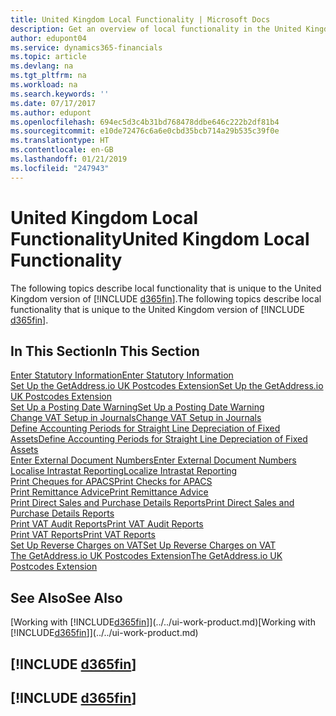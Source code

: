 ```yaml
---
title: United Kingdom Local Functionality | Microsoft Docs
description: Get an overview of local functionality in the United Kingdom version of Business Central.
author: edupont04
ms.service: dynamics365-financials
ms.topic: article
ms.devlang: na
ms.tgt_pltfrm: na
ms.workload: na
ms.search.keywords: ''
ms.date: 07/17/2017
ms.author: edupont
ms.openlocfilehash: 694ec5d3c4b31bd768478ddbe646c222b2df81b4
ms.sourcegitcommit: e10de72476c6a6e0cbd35bcb714a29b535c39f0e
ms.translationtype: HT
ms.contentlocale: en-GB
ms.lasthandoff: 01/21/2019
ms.locfileid: "247943"
---
```

# <a name="united-kingdom-local-functionality"></a><span data-ttu-id="a7371-103">United Kingdom Local Functionality</span><span class="sxs-lookup"><span data-stu-id="a7371-103">United Kingdom Local Functionality</span></span>
<span data-ttu-id="a7371-104">The following topics describe local functionality that is unique to the United Kingdom version of [!INCLUDE [d365fin](../../includes/d365fin_md.md)].</span><span class="sxs-lookup"><span data-stu-id="a7371-104">The following topics describe local functionality that is unique to the United Kingdom version of [!INCLUDE [d365fin](../../includes/d365fin_md.md)].</span></span>  

## <a name="in-this-section"></a><span data-ttu-id="a7371-105">In This Section</span><span class="sxs-lookup"><span data-stu-id="a7371-105">In This Section</span></span>  
[<span data-ttu-id="a7371-106">Enter Statutory Information</span><span class="sxs-lookup"><span data-stu-id="a7371-106">Enter Statutory Information</span></span>](how-to-enter-statutory-information.md)  
[<span data-ttu-id="a7371-107">Set Up the GetAddress.io UK Postcodes Extension</span><span class="sxs-lookup"><span data-stu-id="a7371-107">Set Up the GetAddress.io UK Postcodes Extension</span></span>](uk-setup-postal-code-service.md)  
[<span data-ttu-id="a7371-108">Set Up a Posting Date Warning</span><span class="sxs-lookup"><span data-stu-id="a7371-108">Set Up a Posting Date Warning</span></span>](how-to-set-up-a-posting-date-warning.md)  
[<span data-ttu-id="a7371-109">Change VAT Setup in Journals</span><span class="sxs-lookup"><span data-stu-id="a7371-109">Change VAT Setup in Journals</span></span>](how-to-change-vat-setup-in-journals.md)  
[<span data-ttu-id="a7371-110">Define Accounting Periods for Straight Line Depreciation of Fixed Assets</span><span class="sxs-lookup"><span data-stu-id="a7371-110">Define Accounting Periods for Straight Line Depreciation of Fixed Assets</span></span>](how-to-define-accounting-periods-for-straight-line-depreciation-of-fixed-assets.md)  
[<span data-ttu-id="a7371-111">Enter External Document Numbers</span><span class="sxs-lookup"><span data-stu-id="a7371-111">Enter External Document Numbers</span></span>](how-to-enter-external-document-numbers.md)  
[<span data-ttu-id="a7371-112">Localise Intrastat Reporting</span><span class="sxs-lookup"><span data-stu-id="a7371-112">Localize Intrastat Reporting</span></span>](how-to-localize-intrastat-reporting.md)  
[<span data-ttu-id="a7371-113">Print Cheques for APACS</span><span class="sxs-lookup"><span data-stu-id="a7371-113">Print Checks for APACS</span></span>](how-to-print-checks-for-apacs.md)  
[<span data-ttu-id="a7371-114">Print Remittance Advice</span><span class="sxs-lookup"><span data-stu-id="a7371-114">Print Remittance Advice</span></span>](how-to-print-remittance-advice.md)  
[<span data-ttu-id="a7371-115">Print Direct Sales and Purchase Details Reports</span><span class="sxs-lookup"><span data-stu-id="a7371-115">Print Direct Sales and Purchase Details Reports</span></span>](how-to-print-direct-sales-and-purchase-details-reports.md)  
[<span data-ttu-id="a7371-116">Print VAT Audit Reports</span><span class="sxs-lookup"><span data-stu-id="a7371-116">Print VAT Audit Reports</span></span>](how-to-print-vat-audit-reports.md)  
[<span data-ttu-id="a7371-117">Print VAT Reports</span><span class="sxs-lookup"><span data-stu-id="a7371-117">Print VAT Reports</span></span>](how-to-print-vat-reports.md)  
[<span data-ttu-id="a7371-118">Set Up Reverse Charges on VAT</span><span class="sxs-lookup"><span data-stu-id="a7371-118">Set Up Reverse Charges on VAT</span></span>](how-to-set-up-reverse-charges-on-vat.md)  
[<span data-ttu-id="a7371-119">The GetAddress.io UK Postcodes Extension</span><span class="sxs-lookup"><span data-stu-id="a7371-119">The GetAddress.io UK Postcodes Extension</span></span>](../../ui-extensions-getaddressio.md)

## <a name="see-also"></a><span data-ttu-id="a7371-120">See Also</span><span class="sxs-lookup"><span data-stu-id="a7371-120">See Also</span></span>
<span data-ttu-id="a7371-121">[Working with [!INCLUDE[d365fin](../../includes/d365fin_md.md)]](../../ui-work-product.md)</span><span class="sxs-lookup"><span data-stu-id="a7371-121">[Working with [!INCLUDE[d365fin](../../includes/d365fin_md.md)]](../../ui-work-product.md)</span></span>  

## [!INCLUDE [d365fin](../../includes/free_trial_md.md)]  
## [!INCLUDE [d365fin](../../includes/training_link_md.md)]
